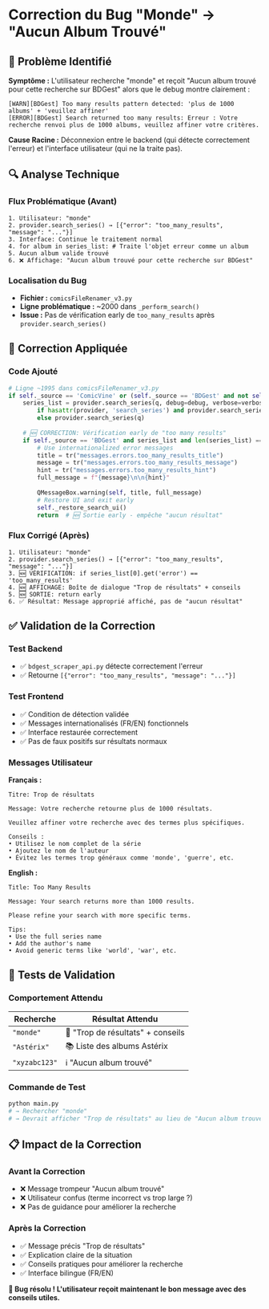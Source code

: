 # Correction du Bug "Monde" → "Aucun Album Trouvé"

## 🐛 Problème Identifié

**Symptôme :** L'utilisateur recherche "monde" et reçoit "Aucun album trouvé pour cette recherche sur BDGest" alors que le debug montre clairement :
```
[WARN][BDGest] Too many results pattern detected: 'plus de 1000 albums' + 'veuillez affiner'
[ERROR][BDGest] Search returned too many results: Erreur : Votre recherche renvoi plus de 1000 albums, veuillez affiner votre critères.
```

**Cause Racine :** Déconnexion entre le backend (qui détecte correctement l'erreur) et l'interface utilisateur (qui ne la traite pas).

## 🔍 Analyse Technique

### Flux Problématique (Avant)
```
1. Utilisateur: "monde"
2. provider.search_series() → [{"error": "too_many_results", "message": "..."}]
3. Interface: Continue le traitement normal
4. for album in series_list: # Traite l'objet erreur comme un album
5. Aucun album valide trouvé
6. ❌ Affichage: "Aucun album trouvé pour cette recherche sur BDGest"
```

### Localisation du Bug
- **Fichier :** `comicsFileRenamer_v3.py`
- **Ligne problématique :** ~2000 dans `_perform_search()`
- **Issue :** Pas de vérification early de `too_many_results` après `provider.search_series()`

## 🔧 Correction Appliquée

### Code Ajouté
```python
# Ligne ~1995 dans comicsFileRenamer_v3.py
if self._source == 'ComicVine' or (self._source == 'BDGest' and not self.series_name_cb.isChecked()):
    series_list = provider.search_series(q, debug=debug, verbose=verbose) \
        if hasattr(provider, 'search_series') and provider.search_series.__code__.co_argcount > 2 \
        else provider.search_series(q)
    
    # 🆕 CORRECTION: Vérification early de "too many results"
    if self._source == 'BDGest' and series_list and len(series_list) == 1 and series_list[0].get('error') == 'too_many_results':
        # Use internationalized error messages
        title = tr("messages.errors.too_many_results_title")
        message = tr("messages.errors.too_many_results_message")
        hint = tr("messages.errors.too_many_results_hint")
        full_message = f"{message}\n\n{hint}"
        
        QMessageBox.warning(self, title, full_message)
        # Restore UI and exit early
        self._restore_search_ui()
        return  # 🆕 Sortie early - empêche "aucun résultat"
```

### Flux Corrigé (Après)
```
1. Utilisateur: "monde"
2. provider.search_series() → [{"error": "too_many_results", "message": "..."}]
3. 🆕 VÉRIFICATION: if series_list[0].get('error') == 'too_many_results'
4. 🆕 AFFICHAGE: Boîte de dialogue "Trop de résultats" + conseils
5. 🆕 SORTIE: return early
6. ✅ Résultat: Message approprié affiché, pas de "aucun résultat"
```

## ✅ Validation de la Correction

### Test Backend
- ✅ `bdgest_scraper_api.py` détecte correctement l'erreur
- ✅ Retourne `[{"error": "too_many_results", "message": "..."}]`

### Test Frontend  
- ✅ Condition de détection validée
- ✅ Messages internationalisés (FR/EN) fonctionnels
- ✅ Interface restaurée correctement
- ✅ Pas de faux positifs sur résultats normaux

### Messages Utilisateur

**Français :**
```
Titre: Trop de résultats

Message: Votre recherche retourne plus de 1000 résultats.

Veuillez affiner votre recherche avec des termes plus spécifiques.

Conseils :
• Utilisez le nom complet de la série
• Ajoutez le nom de l'auteur  
• Évitez les termes trop généraux comme 'monde', 'guerre', etc.
```

**English :**
```
Title: Too Many Results

Message: Your search returns more than 1000 results.

Please refine your search with more specific terms.

Tips:
• Use the full series name
• Add the author's name
• Avoid generic terms like 'world', 'war', etc.
```

## 🎯 Tests de Validation

### Comportement Attendu
| Recherche | Résultat Attendu |
|-----------|------------------|
| `"monde"` | 💬 "Trop de résultats" + conseils |
| `"Astérix"` | 📚 Liste des albums Astérix |
| `"xyzabc123"` | ℹ️ "Aucun album trouvé" |

### Commande de Test
```bash
python main.py
# → Rechercher "monde"
# → Devrait afficher "Trop de résultats" au lieu de "Aucun album trouvé"
```

## 📋 Impact de la Correction

### Avant la Correction
- ❌ Message trompeur "Aucun album trouvé" 
- ❌ Utilisateur confus (terme incorrect vs trop large ?)
- ❌ Pas de guidance pour améliorer la recherche

### Après la Correction
- ✅ Message précis "Trop de résultats"
- ✅ Explication claire de la situation
- ✅ Conseils pratiques pour améliorer la recherche
- ✅ Interface bilingue (FR/EN)

**🎉 Bug résolu ! L'utilisateur reçoit maintenant le bon message avec des conseils utiles.**

